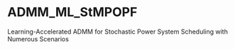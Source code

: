 # ADMM_ML_StMPOPF
Learning-Accelerated ADMM for Stochastic Power System Scheduling with Numerous Scenarios
